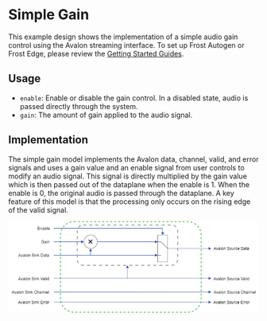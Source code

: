 # Simple Gain
This example design shows the implementation of a simple audio gain control using the Avalon streaming interface.  To set up Frost Autogen or Frost Edge, please review the [Getting Started Guides](https://github.com/fpga-open-speech-tools/docs/tree/master/getting_started). 

## Usage
 - `enable`: Enable or disable the gain control. In a disabled state, audio is passed directly through the system.
 - `gain`: The amount of gain applied to the audio signal.  
 
## Implementation
The simple gain model implements the Avalon data, channel, valid, and error signals and uses a gain value and an enable signal from user controls to modify an audio signal.  This signal is directly multiplied by the gain value which is then passed out of the dataplane when the enable is 1.  When the enable is 0, the original audio is passed through the dataplane.  A key feature of this model is that the processing only occurs on the rising edge of the valid signal.

<p align="center">
  <img src="simple_gain.png" />
</p>
